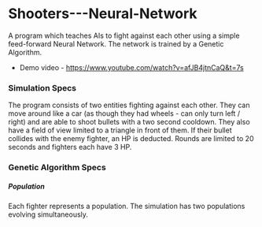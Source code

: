 # Shooters---Neural-Network

A program which teaches AIs to fight against each other using a simple 
feed-forward Neural Network. The network is trained by a Genetic Algorithm.

* Demo video - https://www.youtube.com/watch?v=afJB4jtnCaQ&t=7s

### Simulation Specs
The program consists of two entities fighting against each other. They can move
around like a car (as though they had wheels - can only turn left / right) and are
able to shoot bullets with a two second cooldown. They also have a field of view
limited to a triangle in front of them. If their bullet collides with the enemy
fighter, an HP is deducted. 
Rounds are limited to 20 seconds and fighters each have 3 HP.

### Genetic Algorithm Specs
##### Population
Each fighter represents a population. The simulation has two populations evolving simultaneously.
